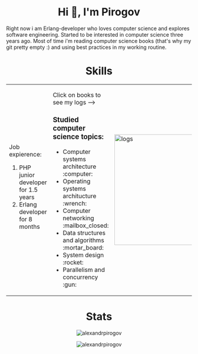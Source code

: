 <h1 align="center">Hi 👋, I'm Pirogov</h1>

<p>
Right now i am Erlang-developer who loves computer science and explores software engineering. 
Started to be interested in computer science three years ago. 
Most of time i'm reading computer science books (that's why my git pretty empty :)
and using best practices in my working routine.
</p>


<h1 align="center">Skills</h1>

<table align="center" border="0" cellspacing="0" cellpadding="0">
  <tr>
    <td>
      Job expierence:
        <ol>
    <li>PHP junior developer for 1.5 years</li>
    <li>Erlang developer for 8 months</li>
  </ol>
    </td>
    <td style="border: 0";>
      <p>Click on books to see my logs --> </p>
      <h3>Studied computer science topics:</h3>
      <ul>
        <li>Computer systems architecture :computer:</li>
        <li>Operating systems architucture :wrench:</li>
        <li>Computer networking :mailbox_closed:</li>
        <li>Data structures and algorithms :mortar_board:</li>
        <li>System design :rocket:</li>
        <li>Parallelism and concurrency :gun:</li>
      </ul>
    </td>
     <td style="border: 0";>
     <a href="https://alexandrpirogov.github.io/logs/" target="_blank" rel="noopener noreferrer"><img src="https://static.vecteezy.com/system/resources/previews/001/761/774/original/stack-of-books-on-white-background-free-vector.jpg" alt="logs" width="300"/></a>
    </td>
  </tr>
</table>

<h1 align="center">Stats</h1>

<p align="center">
<img src="https://github-readme-stats.vercel.app/api?username=alexandrpirogov&show_icons=true&bg_color=ffffff&locale=en" alt="alexandrpirogov" />
</p>
<p align="center">
<img  src="https://github-readme-streak-stats.herokuapp.com/?user=alexandrpirogov&" alt="alexandrpirogov" />
</p>
